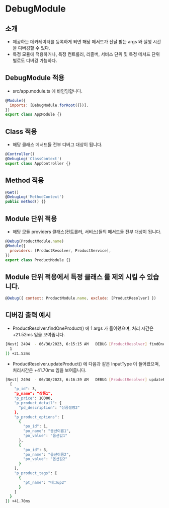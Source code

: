 # DebugModule

## 소개

- 제공하는 데커레이터를 등록하게 되면 해당 메서드가 전달 받는 args 와 실행 시간을 디버깅할 수 있다.
- 특정 모듈에 적용하거나, 특정 컨트롤러, 리졸버, 서비스 단위 및 특정 메서드 단위 별로도 디버깅 가능하다.

##

## DebugModule 적용

- src/app.module.ts 에 바인딩합니다.

```javascript
@Module({
  imports: [DebugModule.forRoot({})],
})
export class AppModule {}
```

## Class 적용

- 해당 클래스 메서드들 전부 디버그 대상이 됩니다.

```javascript
@Controller()
@DebugLog('ClassContext')
export class AppController {}
```

##

## Method 적용

```javascript
@Get()
@DebugLog('MethodContext')
public method() {}
```

##

## Module 단위 적용

- 해당 모듈 providers 클래스(컨트롤러, 서비스)들의 메서드들 전부 대상이 됩니다.

```javascript
@Debug(ProductModule.name)
@Module({
  providers: [ProductResolver, ProductService],
})
export class ProductModule {}
```

##

## Module 단위 적용에서 특정 클래스 를 제외 시킬 수 있습니다.

```javascript
@Debug({ context: ProductModule.name, exclude: [ProductResolver] })
```

##

## 디버깅 출력 예시

- ProductResolver.findOneProduct() 에 1 args 가 들어왔으며, 처리 시간은 +21.52ms 임을 보여줍니다.

```bash
[Nest] 2494  - 06/30/2023, 6:15:15 AM   DEBUG [ProductResolver] findOneProduct([
  1
]) +21.52ms
```

- ProductResolver.updateProduct() 에 다음과 같은 InputType 이 들어왔으며, 처리시간은 +41.70ms 임을 보여줍니다.

```bash
[Nest] 2494  - 06/30/2023, 6:16:39 AM   DEBUG [ProductResolver] updateProduct([
  {
    "p_id": 3,
    "p_name": "상품1",
    "p_price": 10000,
    "p_product_detail": {
      "pd_description": "상품설명2"
    },
    "p_product_options": [
      {
        "po_id": 1,
        "po_name": "옵션이름1",
        "po_value": "옵션값1"
      },
      {
        "po_id": 3,
        "po_name": "옵션이름2",
        "po_value": "옵션값2"
      }
    ],
    "p_product_tags": [
      {
        "pt_name": "태그up2"
      }
    ]
  }
]) +41.70ms
```

##
